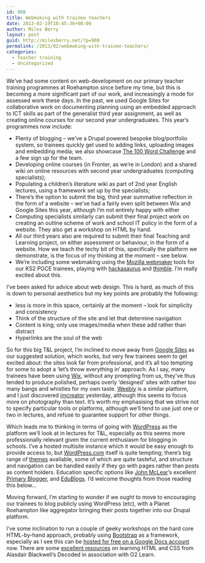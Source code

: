 ```yaml
---
id: 908
title: Webmaking with trainee teachers
date: 2013-02-19T10:45:36+00:00
author: Miles Berry
layout: post
guid: http://milesberry.net/?p=908
permalink: /2013/02/webmaking-with-trainee-teachers/
categories:
  - Teacher training
  - Uncategorized
---
```

We&#8217;ve had some content on web-development on our primary teacher training programmes at Roehampton since before my time, but this is becoming a more significant part of our work, and increasingly a mode for assessed work these days. In the past, we used Google Sites for collaborative work on documenting planning using an embedded approach to ICT skills as part of the generalist third year assignment, as well as creating online courses for our second year undergraduates. This year&#8217;s programmes now include:

  * Plenty of blogging &#8211; we&#8217;ve a Drupal powered bespoke blog/portfolio system, so trainees quickly get used to adding links, uploading images and embedding media; we also showcase [The 100 Word Challenge](http://100wc.net/) and a few sign up for the team.
  * Developing online courses (in Fronter, as we&#8217;re in London) and a shared wiki on online resources with second year undergraduates (computing specialists);
  * Populating a children&#8217;s literature wiki as part of 2nd year English lectures, using a framework set up by the specialists;
  * There&#8217;s the option to submit the big, third year summative reflection in the form of a website &#8211; we&#8217;ve had a fairly even split between Wix and Google Sites this year, although I&#8217;m not entirely happy with either
  * Computing specialists similarly can submit their final project work on creating an outline scheme of work and school IT policy in the form of a website. They also get a workshop on HTML by hand.
  * All our third years also are required to submit their final Teaching and Learning project, on either assessment or behaviour, in the form of a website. How we teach the techy bit of this, specifically the platform we demonstrate, is the focus of my thinking at the moment &#8211; see below.
  * We&#8217;re including some webmaking using the [Mozilla webmaker](https://webmaker.org/en-US/) tools for our KS2 PGCE trainees, playing with [hackasaurus](http://hackasaurus.org/en-US/) and [thimble](https://en.wikipedia.org/wiki/Thimble). I&#8217;m really excited about this.

I&#8217;ve been asked for advice about web design. This is hard, as much of this is down to personal aesthetics but my key points are probably the following:

  * less is more in this space, certainly at the moment – look for simplicity and consistency
  * Think of the structure of the site and let that determine navigation
  * Content is king; only use images/media when these add rather than distract
  * Hyperlinks are the soul of the web

So for this big T&L project, I&#8217;m inclined to move away from [Google Sites](http://sites.google.com) as our suggested solution, which works, but very few trainees seem to get excited about: the sites look far from professional, and it&#8217;s all too tempting for some to adopt a &#8216;let&#8217;s throw everything in&#8217; approach. As I say, many trainees have been using [Wix](http://www.wix.com), without any prompting from us, they&#8217;ve thus tended to produce polished, perhaps overly &#8216;designed&#8217; sites with rather too many bangs and whistles for my own taste. [Weebly](http://www.weebly.com) is a similar platform, and I just discovered [imcreator](http://imcreator.com) yesterday, although this seems to focus more on photography than text. It&#8217;s worth my emphasising that we strive not to specify particular tools or platforms, although we&#8217;ll tend to use just one or two in lectures, and refuse to guarantee support for other things.

Which leads me to thinking in terms of going with [WordPress](http://wordpress.org) as the platform we&#8217;ll look at in lectures for T&L, especially as this seems more professionally relevant given the current enthusiasm for blogging in schools. I&#8217;ve a hosted multisite instance which it would be easy enough to provide access to, but [WordPress.com](http://wordpress.com) itself is quite tempting; there&#8217;s big range of [themes](http://theme.wordpress.com/) available, some of which are quite tasteful, and structure and navigation can be handled easily if they go with pages rather than posts as content holders. Education specific options like [John McLear](http://mclear.co.uk)&#8217;s excellent [Primary Blogger](http://primaryblogger.co.uk), and [EduBlogs](http://edublogs.org). I&#8217;d welcome thoughts from those reading this below&#8230; 

Moving forward, I&#8217;m starting to wonder if we ought to move to encouraging our trainees to blog publicly using WordPress (etc), with a Planet Roehampton like aggregator bringing their posts together into our Drupal platform.

I&#8217;ve some inclination to run a couple of geeky workshops on the hard core HTML-by-hand approach, probably using [Bootstrap](http://twitter.github.com/bootstrap/) as a framework, especially as I see this can be [hosted for free on a Google Docs account](https://developers.google.com/drive/publish-site) now. There are some [excellent resources](http://o2learn.decoded.co/html-css/lesson/0/) on learning HTML and CSS from Alasdair Blackwell&#8217;s Decoded in association with O2 Learn.